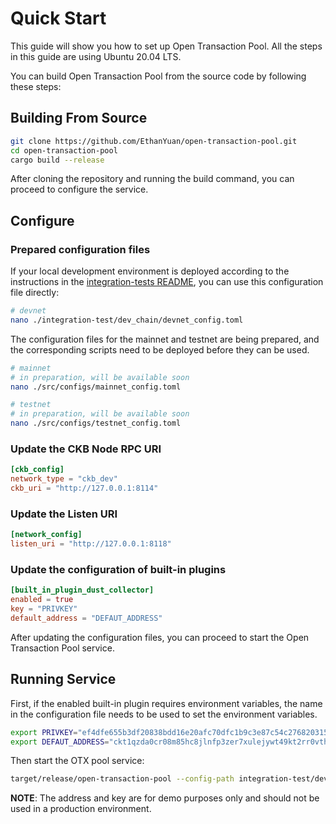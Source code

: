
# Quick Start

This guide will show you how to set up Open Transaction Pool. All the steps in this guide are using Ubuntu 20.04 LTS.

You can build Open Transaction Pool from the source code by following these steps:

## Building From Source

```sh
git clone https://github.com/EthanYuan/open-transaction-pool.git
cd open-transaction-pool
cargo build --release
```

After cloning the repository and running the build command, you can proceed to configure the service.

## Configure

### Prepared configuration files

If your local development environment is deployed according to the instructions in the [integration-tests README](./integration-test/README.md), you can use this configuration file directly:

```sh
# devnet
nano ./integration-test/dev_chain/devnet_config.toml 
```

The configuration files for the mainnet and testnet are being prepared, and the corresponding scripts need to be deployed before they can be used.

```sh
# mainnet
# in preparation, will be available soon
nano ./src/configs/mainnet_config.toml 
```

```sh
# testnet
# in preparation, will be available soon
nano ./src/configs/testnet_config.toml 
```

### Update the CKB Node RPC URI

```toml
[ckb_config]
network_type = "ckb_dev"
ckb_uri = "http://127.0.0.1:8114"
```

### Update the Listen URI

```toml
[network_config]
listen_uri = "http://127.0.0.1:8118"
```

### Update the configuration of built-in plugins

```toml
[built_in_plugin_dust_collector]
enabled = true
key = "PRIVKEY"
default_address = "DEFAUT_ADDRESS"
```

After updating the configuration files, you can proceed to start the Open Transaction Pool service.

## Running Service

First, if the enabled built-in plugin requires environment variables, the name in the configuration file needs to be used to set the environment variables.

```bash
export PRIVKEY="ef4dfe655b3df20838bdd16e20afc70dfc1b9c3e87c54c276820315a570e6555"
export DEFAUT_ADDRESS="ckt1qzda0cr08m85hc8jlnfp3zer7xulejywt49kt2rr0vthywaa50xwsqf7v2xsyj0p8szesqrwqapvvygpc8hzg9sku954v"
```

Then start the OTX pool service:

```sh
target/release/open-transaction-pool --config-path integration-test/dev_chain/devnet_config.toml
```

**NOTE**: The address and key are for demo purposes only and should not be used in a production environment.
